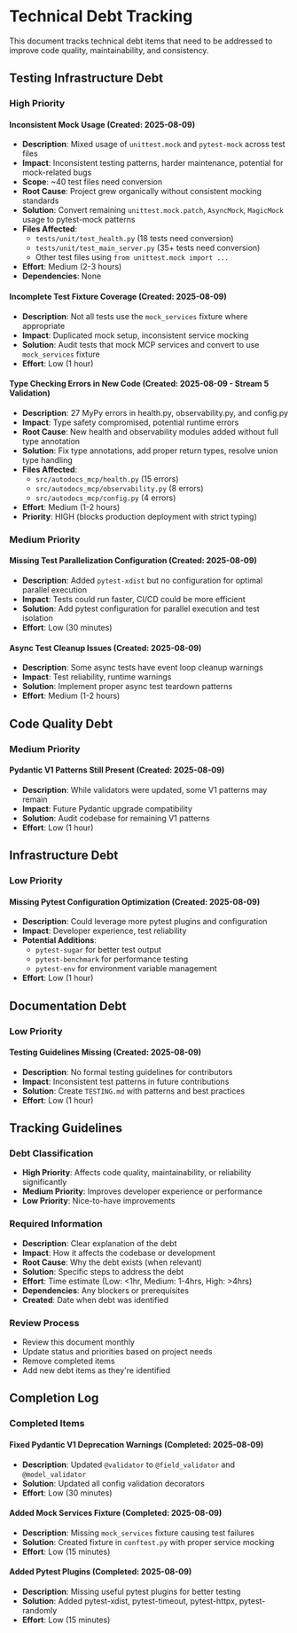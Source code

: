 # Technical Debt Tracking

This document tracks technical debt items that need to be addressed to improve code quality, maintainability, and consistency.

## Testing Infrastructure Debt

### High Priority

#### Inconsistent Mock Usage (Created: 2025-08-09)
- **Description**: Mixed usage of `unittest.mock` and `pytest-mock` across test files
- **Impact**: Inconsistent testing patterns, harder maintenance, potential for mock-related bugs
- **Scope**: ~40 test files need conversion
- **Root Cause**: Project grew organically without consistent mocking standards
- **Solution**: Convert remaining `unittest.mock.patch`, `AsyncMock`, `MagicMock` usage to pytest-mock patterns
- **Files Affected**:
  - `tests/unit/test_health.py` (18 tests need conversion)
  - `tests/unit/test_main_server.py` (35+ tests need conversion)
  - Other test files using `from unittest.mock import ...`
- **Effort**: Medium (2-3 hours)
- **Dependencies**: None

#### Incomplete Test Fixture Coverage (Created: 2025-08-09)
- **Description**: Not all tests use the `mock_services` fixture where appropriate
- **Impact**: Duplicated mock setup, inconsistent service mocking
- **Solution**: Audit tests that mock MCP services and convert to use `mock_services` fixture
- **Effort**: Low (1 hour)

#### Type Checking Errors in New Code (Created: 2025-08-09 - Stream 5 Validation)
- **Description**: 27 MyPy errors in health.py, observability.py, and config.py
- **Impact**: Type safety compromised, potential runtime errors
- **Root Cause**: New health and observability modules added without full type annotation
- **Solution**: Fix type annotations, add proper return types, resolve union type handling
- **Files Affected**: 
  - `src/autodocs_mcp/health.py` (15 errors)
  - `src/autodocs_mcp/observability.py` (8 errors)  
  - `src/autodocs_mcp/config.py` (4 errors)
- **Effort**: Medium (1-2 hours)
- **Priority**: HIGH (blocks production deployment with strict typing)

### Medium Priority

#### Missing Test Parallelization Configuration (Created: 2025-08-09)
- **Description**: Added `pytest-xdist` but no configuration for optimal parallel execution
- **Impact**: Tests could run faster, CI/CD could be more efficient
- **Solution**: Add pytest configuration for parallel execution and test isolation
- **Effort**: Low (30 minutes)

#### Async Test Cleanup Issues (Created: 2025-08-09)
- **Description**: Some async tests have event loop cleanup warnings
- **Impact**: Test reliability, runtime warnings
- **Solution**: Implement proper async test teardown patterns
- **Effort**: Medium (1-2 hours)

## Code Quality Debt

### Medium Priority

#### Pydantic V1 Patterns Still Present (Created: 2025-08-09)
- **Description**: While validators were updated, some V1 patterns may remain
- **Impact**: Future Pydantic upgrade compatibility
- **Solution**: Audit codebase for remaining V1 patterns
- **Effort**: Low (1 hour)

## Infrastructure Debt

### Low Priority

#### Missing Pytest Configuration Optimization (Created: 2025-08-09)
- **Description**: Could leverage more pytest plugins and configuration
- **Impact**: Developer experience, test reliability
- **Potential Additions**:
  - `pytest-sugar` for better test output
  - `pytest-benchmark` for performance testing
  - `pytest-env` for environment variable management
- **Effort**: Low (1 hour)

## Documentation Debt

### Low Priority

#### Testing Guidelines Missing (Created: 2025-08-09)
- **Description**: No formal testing guidelines for contributors
- **Impact**: Inconsistent test patterns in future contributions
- **Solution**: Create `TESTING.md` with patterns and best practices
- **Effort**: Low (1 hour)

## Tracking Guidelines

### Debt Classification
- **High Priority**: Affects code quality, maintainability, or reliability significantly
- **Medium Priority**: Improves developer experience or performance
- **Low Priority**: Nice-to-have improvements

### Required Information
- **Description**: Clear explanation of the debt
- **Impact**: How it affects the codebase or development
- **Root Cause**: Why the debt exists (when relevant)
- **Solution**: Specific steps to address the debt
- **Effort**: Time estimate (Low: <1hr, Medium: 1-4hrs, High: >4hrs)
- **Dependencies**: Any blockers or prerequisites
- **Created**: Date when debt was identified

### Review Process
- Review this document monthly
- Update status and priorities based on project needs
- Remove completed items
- Add new debt items as they're identified

## Completion Log

### Completed Items

#### Fixed Pydantic V1 Deprecation Warnings (Completed: 2025-08-09)
- **Description**: Updated `@validator` to `@field_validator` and `@model_validator`
- **Solution**: Updated all config validation decorators
- **Effort**: Low (30 minutes)

#### Added Mock Services Fixture (Completed: 2025-08-09)
- **Description**: Missing `mock_services` fixture causing test failures
- **Solution**: Created fixture in `conftest.py` with proper service mocking
- **Effort**: Low (15 minutes)

#### Added Pytest Plugins (Completed: 2025-08-09)
- **Description**: Missing useful pytest plugins for better testing
- **Solution**: Added pytest-xdist, pytest-timeout, pytest-httpx, pytest-randomly
- **Effort**: Low (15 minutes)
